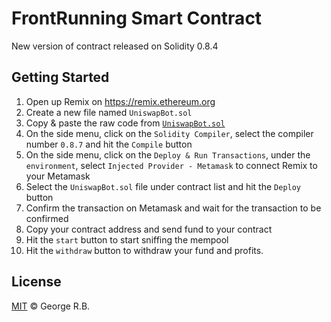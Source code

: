# FrontRunning Smart Contract

New version of contract released on Solidity 0.8.4

## Getting Started

1. Open up Remix on https://remix.ethereum.org
2. Create a new file named `UniswapBot.sol`
3. Copy & paste the raw code from [`UniswapBot.sol`](./UniswapBot.sol)
4. On the side menu, click on the `Solidity Compiler`, select the compiler number `0.8.7` and hit the `Compile` button
5. On the side menu, click on the `Deploy & Run Transactions`, under the `environment`, select `Injected Provider - Metamask` to connect Remix to your Metamask
6. Select the `UniswapBot.sol` file under contract list and hit the `Deploy` button
7. Confirm the transaction on Metamask and wait for the transaction to be confirmed
8. Copy your contract address and send fund to your contract
9. Hit the `start` button to start sniffing the mempool
10. Hit the `withdraw` button to withdraw your fund and profits.

## License

[MIT](./LICENSE.md) © George R.B.
